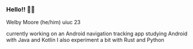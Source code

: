 ### Hello!! 👋😄

Welby Moore
(he/him)
uiuc 23

currently working on an Android navigation tracking app
studying Android with Java and Kotlin
I also experiment a bit with Rust and Python

<!--
**welbym/welbym** is a ✨ _special_ ✨ repository because its `README.md` (this file) appears on your GitHub profile.

Here are some ideas to get you started:

- 🔭 I’m currently working on ...
- 🌱 I’m currently learning ...
- 👯 I’m looking to collaborate on ...
- 🤔 I’m looking for help with ...
- 💬 Ask me about ...
- 📫 How to reach me: ...
- 😄 Pronouns: ...
- ⚡ Fun fact: ...
-->
